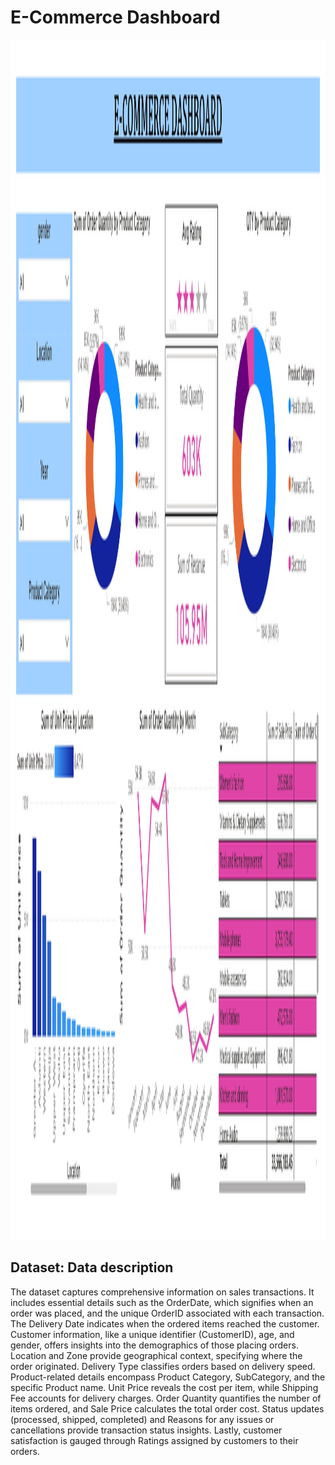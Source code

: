 # E-Commerce Dashboard
<p align="center">
  <img src="db_img.jpg" width="1080px" height="1920px">
</p>

## Dataset: Data description
The dataset captures comprehensive information on sales transactions. It includes essential details such as the OrderDate, which signifies when an order was placed, and the unique OrderID associated with each transaction. The Delivery Date indicates when the ordered items reached the customer. Customer information, like a unique identifier (CustomerID), age, and gender, offers insights into the demographics of those placing orders. Location and Zone provide geographical context, specifying where the order originated. Delivery Type classifies orders based on delivery speed. Product-related details encompass Product Category, SubCategory, and the specific Product name. Unit Price reveals the cost per item, while Shipping Fee accounts for delivery charges. Order Quantity quantifies the number of items ordered, and Sale Price calculates the total order cost. Status updates (processed, shipped, completed) and Reasons for any issues or cancellations provide transaction status insights. Lastly, customer satisfaction is gauged through Ratings assigned by customers to their orders.
